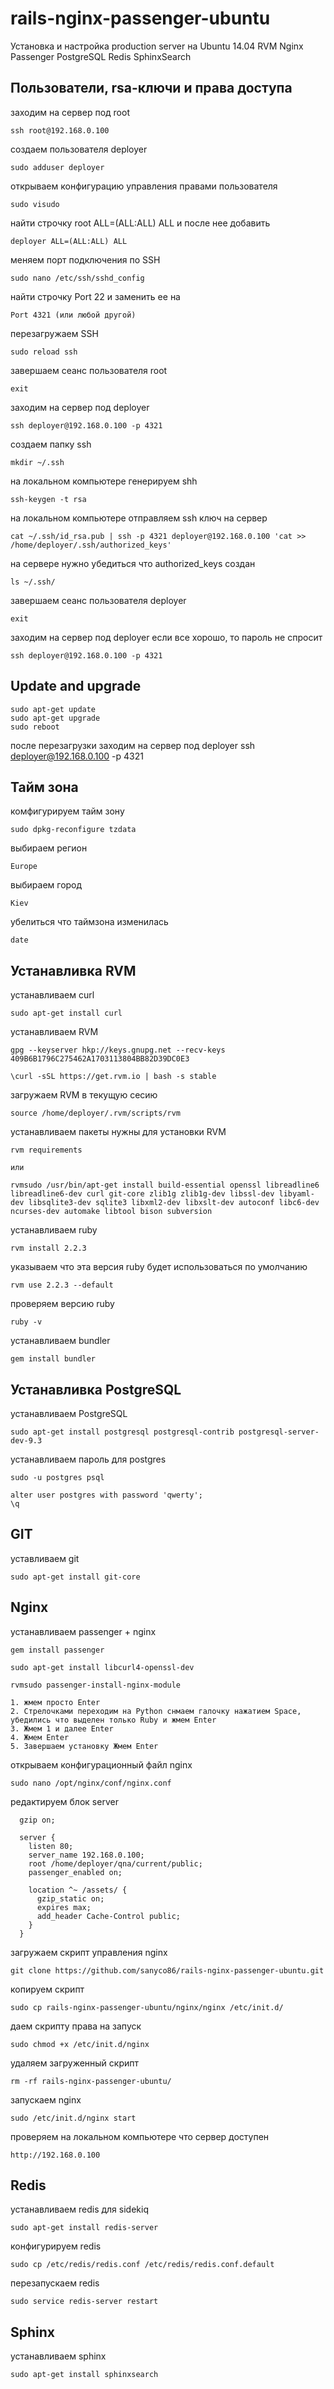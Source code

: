 rails-nginx-passenger-ubuntu
============================

Установка и настройка production server на Ubuntu 14.04
RVM Nginx Passenger PostgreSQL Redis SphinxSearch

Пользователи, rsa-ключи и права доступа
-----------------------------------------------------------
  заходим на сервер под root
  
    ssh root@192.168.0.100
    
  создаем пользователя deployer
  
    sudo adduser deployer

  открываем конфигурацию управления правами пользователя
  
    sudo visudo

  найти строчку root ALL=(ALL:ALL) ALL и после нее добавить
  
    deployer ALL=(ALL:ALL) ALL

  меняем порт подключения по SSH
  
    sudo nano /etc/ssh/sshd_config

  найти строчку Port 22 и заменить ее на
  
    Port 4321 (или любой другой)
  
  перезагружаем SSH
  
    sudo reload ssh

  завершаем сеанс пользователя root
  
    exit

  заходим на сервер под deployer
  
    ssh deployer@192.168.0.100 -p 4321
  
  создаем папку ssh
  
    mkdir ~/.ssh
  
  на локальном компьютере генерируем shh
  
    ssh-keygen -t rsa
  
  на локальном компьютере отправляем ssh ключ на сервер
  
    cat ~/.ssh/id_rsa.pub | ssh -p 4321 deployer@192.168.0.100 'cat >> /home/deployer/.ssh/authorized_keys'
  
  на сервере нужно убедиться что authorized_keys создан
  
    ls ~/.ssh/
  
  завершаем сеанс пользователя deployer
  
    exit
  
  заходим на сервер под deployer если все хорошо, то пароль не спросит
  
    ssh deployer@192.168.0.100 -p 4321

Update and upgrade
------------------

    sudo apt-get update
    sudo apt-get upgrade
    sudo reboot
    
  после перезагрузки заходим на сервер под deployer
    ssh deployer@192.168.0.100 -p 4321

Тайм зона
--------------

  комфигурируем тайм зону
  
    sudo dpkg-reconfigure tzdata
  
  выбираем регион
  
    Europe
  
  выбираем город
  
    Kiev
  
  убелиться что таймзона изменилась
  
    date

Устанавливка RVM
------------------------

  устанавливаем curl
    
    sudo apt-get install curl
  
  устанавливаем RVM
    
    gpg --keyserver hkp://keys.gnupg.net --recv-keys 409B6B1796C275462A1703113804BB82D39DC0E3

    \curl -sSL https://get.rvm.io | bash -s stable
  
  загружаем RVM в текущую сесию
    
    source /home/deployer/.rvm/scripts/rvm
	
  устанавливаем пакеты нужны для установки RVM
    
	rvm requirements
	
	или
    
	rvmsudo /usr/bin/apt-get install build-essential openssl libreadline6 libreadline6-dev curl git-core zlib1g zlib1g-dev libssl-dev libyaml-dev libsqlite3-dev sqlite3 libxml2-dev libxslt-dev autoconf libc6-dev ncurses-dev automake libtool bison subversion
   
  устанавливаем ruby
    
    rvm install 2.2.3
  
  указываем что эта версия ruby будет использоваться по умолчанию
    
    rvm use 2.2.3 --default
  
  проверяем версию ruby
    
    ruby -v
	
  устанавливаем bundler
  
    gem install bundler

Устанавливка PostgreSQL
-------------------------------

  устанавливаем PostgreSQL
  
    sudo apt-get install postgresql postgresql-contrib postgresql-server-dev-9.3
  
  устанавливаем пароль для postgres
  
    sudo -u postgres psql
  
    alter user postgres with password 'qwerty';
    \q
      
GIT
---

  уставливаем git
  
    sudo apt-get install git-core

Nginx
-----

  устанавливаем passenger + nginx
  
    gem install passenger
  
    sudo apt-get install libcurl4-openssl-dev
  
    rvmsudo passenger-install-nginx-module
    
    1. жмем просто Enter
	2. Стрелочками переходим на Python снмаем галочку нажатием Space, убедились что выделен только Ruby и жмем Enter
	3. Жмем 1 и далее Enter
	4. Жмем Enter
	5. Завершаем установку Жмем Enter
	
  открываем конфигурационный файл nginx
  
    sudo nano /opt/nginx/conf/nginx.conf
  
  редактируем блок server
  
      gzip on;

      server {
        listen 80;
        server_name 192.168.0.100;
        root /home/deployer/qna/current/public;
        passenger_enabled on;

        location ^~ /assets/ {
          gzip_static on;
          expires max;
          add_header Cache-Control public;
        }
      }

  загружаем скрипт управления nginx
  
    git clone https://github.com/sanyco86/rails-nginx-passenger-ubuntu.git
  
  копируем скрипт
  
    sudo cp rails-nginx-passenger-ubuntu/nginx/nginx /etc/init.d/
  
  даем скрипту права на запуск 
  
    sudo chmod +x /etc/init.d/nginx
  
  удаляем загруженный скрипт
  
    rm -rf rails-nginx-passenger-ubuntu/
  
  запускаем nginx
  
    sudo /etc/init.d/nginx start
  
  проверяем на локальном компьютере что сервер доступен
  
    http://192.168.0.100

Redis
-----

  устанавливаем redis для sidekiq
  
    sudo apt-get install redis-server
  
  конфигурируем redis
  
    sudo cp /etc/redis/redis.conf /etc/redis/redis.conf.default
  
  перезапускаем redis
  
    sudo service redis-server restart

Sphinx
------

  устанавливаем sphinx
    
    sudo apt-get install sphinxsearch
    
    
